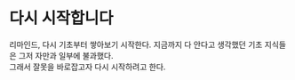 # 다시 시작합니다
리마인드, 다시 기초부터 쌓아보기 시작한다.
지금까지 다 안다고 생각했던 기초 지식들은 그저 자만과 일부에 불과했다.<br />
그래서 잘못을 바로잡고자 다시 시작하려고 한다.